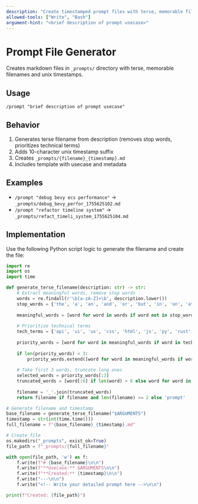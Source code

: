 ```yaml
---
description: "Create timestamped prompt files with terse, memorable filenames"
allowed-tools: ["Write", "Bash"]
argument-hint: "<brief description of prompt usecase>"
---
```


# Prompt File Generator

Creates markdown files in `_prompts/` directory with terse, memorable filenames and unix timestamps.

## Usage

`/prompt "brief description of prompt usecase"`

## Behavior

1. Generates terse filename from description (removes stop words, prioritizes technical terms)
2. Adds 10-character unix timestamp suffix
3. Creates `_prompts/{filename}_{timestamp}.md`
4. Includes template with usecase and metadata

## Examples

- `/prompt "debug bevy ecs performance"` → `_prompts/debug_bevy_perfor_1755625102.md`
- `/prompt "refactor timeline system"` → `_prompts/refact_timeli_system_1755625104.md`

## Implementation

Use the following Python script logic to generate the filename and create the file:

```python
import re
import os
import time

def generate_terse_filename(description: str) -> str:
    # Extract meaningful words, remove stop words
    words = re.findall(r'\b[a-zA-Z]+\b', description.lower())
    stop_words = {'the', 'a', 'an', 'and', 'or', 'but', 'in', 'on', 'at', 'to', 'for', 'of', 'with', 'by', 'is', 'are', 'was', 'were', 'be', 'been', 'have', 'has', 'had', 'do', 'does', 'did', 'will', 'would', 'could', 'should', 'can', 'may', 'might', 'must', 'i', 'you', 'he', 'she', 'it', 'we', 'they', 'this', 'that', 'these', 'those', 'my', 'your', 'his', 'her', 'its', 'our', 'their', 'me', 'him', 'her', 'us', 'them', 'about', 'make', 'create', 'need', 'help', 'want'}
    
    meaningful_words = [word for word in words if word not in stop_words and len(word) > 2]
    
    # Prioritize technical terms
    tech_terms = {'api', 'ui', 'ux', 'css', 'html', 'js', 'py', 'rust', 'bevy', 'game', 'code', 'debug', 'test', 'build', 'deploy', 'git', 'repo', 'data', 'auth', 'user', 'admin', 'config', 'setup', 'install', 'update', 'system', 'component', 'entity', 'resource', 'plugin', 'event', 'query', 'bundle', 'asset', 'scene', 'mesh', 'material', 'shader'}
    
    priority_words = [word for word in meaningful_words if word in tech_terms or len(word) >= 5]
    
    if len(priority_words) < 3:
        priority_words.extend([word for word in meaningful_words if word not in priority_words][:3-len(priority_words)])
    
    # Take first 3 words, truncate long ones
    selected_words = priority_words[:3]
    truncated_words = [word[:6] if len(word) > 6 else word for word in selected_words]
    
    filename = '_'.join(truncated_words)
    return filename if filename and len(filename) >= 2 else 'prompt'

# Generate filename and timestamp
base_filename = generate_terse_filename("$ARGUMENTS")
timestamp = str(int(time.time()))
full_filename = f"{base_filename}_{timestamp}.md"

# Create file
os.makedirs("_prompts", exist_ok=True)
file_path = f"_prompts/{full_filename}"

with open(file_path, 'w') as f:
    f.write(f"# {base_filename}\n\n")
    f.write(f"**Usecase:** $ARGUMENTS\n\n") 
    f.write(f"**Created:** {timestamp}\n\n")
    f.write("---\n\n")
    f.write("<!-- Write your detailed prompt here -->\n\n")

print(f"Created: {file_path}")
```